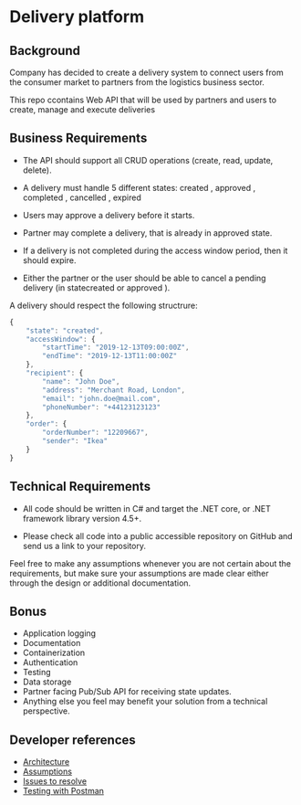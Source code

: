 # Delivery platform

## Background

Company has decided to create a delivery system to connect users from the consumer market to
partners from the logistics business sector.

This repo ccontains Web API that will be used by partners and users to create, manage and execute deliveries

## Business Requirements

- The API should support all CRUD operations (create, read, update, delete).

- A delivery must handle 5 different states: created , approved , completed , cancelled , expired

- Users may approve a delivery before it starts.

- Partner may complete a delivery, that is already in approved state.

- If a delivery is not completed during the access window period, then it should expire.

- Either the partner or the user should be able to cancel a pending delivery (in statecreated or
approved ).

A delivery should respect the following structrure:

```javascript
{
    "state": "created",
    "accessWindow": {
        "startTime": "2019-12-13T09:00:00Z",
        "endTime": "2019-12-13T11:00:00Z"
    },
    "recipient": {
        "name": "John Doe",
        "address": "Merchant Road, London",
        "email": "john.doe@mail.com",
        "phoneNumber": "+44123123123"
    },
    "order": {
        "orderNumber": "12209667",
        "sender": "Ikea"
    }
}
```
## Technical Requirements

- All code should be written in C# and target the .NET core, or .NET framework library version 4.5+.

- Please check all code into a public accessible repository on GitHub and send us a link to your
repository.

Feel free to make any assumptions whenever you are not certain about the requirements, but make sure your
assumptions are made clear either through the design or additional documentation.

## Bonus

- Application logging
- Documentation
- Containerization
- Authentication
- Testing
- Data storage
- Partner facing Pub/Sub API for receiving state updates.
- Anything else you feel may benefit your solution from a technical perspective.

## Developer references

- [Architecture](docs/Architecture.md)
- [Assumptions](docs/Assumptions.md)
- [Issues to resolve](docs/Issues.md)
- [Testing with Postman](docs/TestingWithPostman.md)

